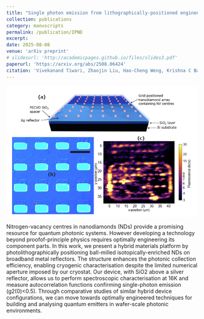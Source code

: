```yaml
---
title: "Single photon emission from lithographically-positioned engineered nanodiamonds for cryogenic applications"
collection: publications
category: manuscripts
permalink: /publication/IPND
excerpt: 
date: 2025-08-08
venue: 'arXiv preprint'
# slidesurl: 'http://academicpages.github.io/files/slides3.pdf'
paperurl: 'https://arxiv.org/abs/2508.06424'
citation: 'Vivekanand Tiwari, Zhaojin Liu, Hao-Cheng Weng, Krishna C Balram, John G Rarity, Soumen Mandal, Oliver A Williams, Gavin W Morley, Joe A Smith, Single photon emission from lithographically-positioned engineered nanodiamonds for cryogenic applications, arXiv:2508.06424 (2025).'
---
```

![Profile Picture](/images/IPND.png)

Nitrogen-vacancy centres in nanodiamonds (NDs) provide a promising resource for quantum photonic systems. However developing a technology beyond proofof-principle physics requires optimally engineering its component parts. In this work, we present a hybrid materials platform by photolithographically positioning ball-milled isotopically-enriched NDs on broadband metal reflectors. The structure enhances the photonic collection efficiency, enabling cryogenic characterisation despite the limited numerical aperture imposed by our cryostat. Our device, with SiO2 above a silver reflector, allows us to perform spectroscopic characterisation at 16K and measure autocorrelation functions confirming single-photon emission (g2(0)<0.5). Through comparative studies of similar hybrid device configurations, we can move towards optimally engineered techniques for building and analysing quantum emitters in wafer-scale photonic environments.